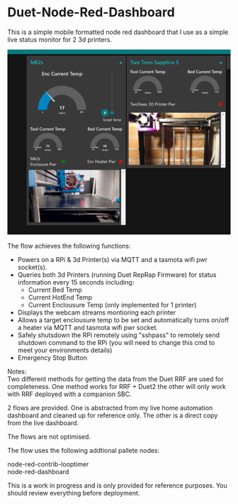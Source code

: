 # Duet-Node-Red-Dashboard

This is a simple mobile formatted node red dashboard that I use as a simple live status monitor for 2 3d printers. 

![3D Printer Dashboard](printerdash.jpg)




The flow achieves the following functions:  

* Powers on a RPi & 3d Printer(s) via MQTT and a tasmota wifi pwr socket(s).  
* Queries both 3d Printers (running Duet RepRap Firmware) for status information every 15 seconds including:  
    *  Current Bed Temp  
    *  Current HotEnd Temp  
    *  Current Enclousure Temp (only implemented for 1 printer)  
* Displays the webcam streams montioring each printer 
* Allows a target enclousure temp to be set and automatically turns on/off a heater via MQTT and tasmota wifi pwr socket.  
* Safely shutsdown the RPi remotely using "sshpass" to remotely send shutdown command to the RPi (you will need to change this cmd to meet your environments details)  
* Emergency Stop Button

Notes:  
Two different methods for getting the data from the Duet RRF are used for completeness. One method works for RRF + Duet2 the other will only work with RRF deployed with a companion SBC.

2 flows are provided. One is abstracted from my live home automation dashboard and cleaned up for reference only. The other is a direct copy from the live dashboard.

The flows are not optimised.

The flow uses the following addtional pallete nodes:  

node-red-contrib-looptimer  
node-red-dashboard  

This is a work in progress and is only provided for reference purposes. You should review everything before deployment.